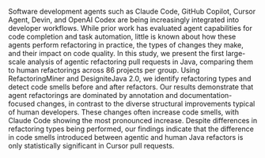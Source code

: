 Software development agents such as Claude Code, GitHub Copilot, Cursor Agent, Devin, and OpenAI Codex are being increasingly integrated into developer workflows. While prior work has evaluated agent capabilities for code completion and task automation, little is known about how these agents perform refactoring in practice, the types of changes they make, and their impact on code quality. In this study, we present the first large-scale analysis of agentic refactoring pull requests in Java, comparing them to human refactorings across 86 projects per group. Using RefactoringMiner and DesigniteJava 2.0, we identify refactoring types and detect code smells before and after refactors. Our results demonstrate that agent refactorings are dominated by annotation and documentation-focused changes, in contrast to the diverse structural improvements typical of human developers. These changes often increase code smells, with Claude Code showing the most pronounced increase. Despite differences in refactoring types being performed, our findings indicate that the difference in code smells introduced between agentic and human Java refactors is only statistically significant in Cursor pull requests.
